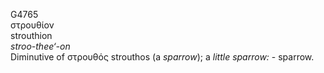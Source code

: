 <body>
  <p>G4765<br>  στρουθίον  <br> strouthion  <br><i>stroo-thee‘-on </i><br>Diminutive of   στρουθός    strouthos   (a <i>sparrow</i>); a <i>little</i> <i>sparrow:</i> - sparrow.<br></p>
 </body>